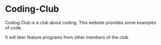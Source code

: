 # Coding-Club

Coding Club is a club about coding.
This website provides some examples of code.

It will later feature programs from other members of the club.
